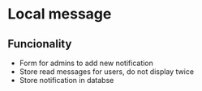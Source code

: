 # Local message

## Funcionality
- Form for admins to add new notification
- Store read messages for users, do not display twice
- Store notification in databse
